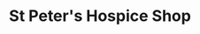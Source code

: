 ---
title: "St Peter's Hospice Shop"
url: /bristol/st-peters-hospice-shop-sandy-park-road/
shop: Gebrauchtwaren
---